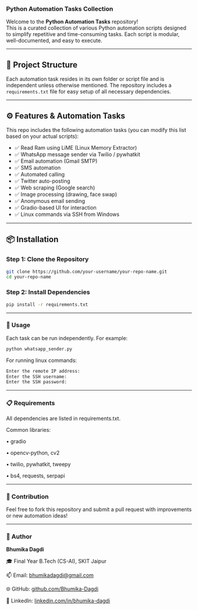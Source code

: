 ### **Python Automation Tasks Collection**

Welcome to the **Python Automation Tasks** repository!  
This is a curated collection of various Python automation scripts designed to simplify repetitive and time-consuming tasks. Each script is modular, well-documented, and easy to execute.

---

## 📂 Project Structure

Each automation task resides in its own folder or script file and is independent unless otherwise mentioned. The repository includes a `requirements.txt` file for easy setup of all necessary dependencies.

---

## ⚙️ Features & Automation Tasks

This repo includes the following automation tasks (you can modify this list based on your actual scripts):

- ✅ Read Ram using LiME (Linux Memory Extractor)
- ✅ WhatsApp message sender via Twilio / pywhatkit
- ✅ Email automation (Gmail SMTP)
- ✅ SMS automation
- ✅ Automated calling
- ✅ Twitter auto-posting
- ✅ Web scraping (Google search)
- ✅ Image processing (drawing, face swap)
- ✅ Anonymous email sending
- ✅ Gradio-based UI for interaction
- ✅ Linux commands via SSH from Windows

---

## 📦 Installation

### Step 1: Clone the Repository

```bash
git clone https://github.com/your-username/your-repo-name.git
cd your-repo-name
```

### Step 2: Install Dependencies
```bash
pip install -r requirements.txt
```

---

### 🧪 Usage

Each task can be run independently. For example:
```bash
python whatsapp_sender.py
```

For running linux commands:
```bash
Enter the remote IP address: 
Enter the SSH username: 
Enter the SSH password:
```

---

### 📋 Requirements

All dependencies are listed in requirements.txt.

Common libraries:

• gradio

• opencv-python, cv2

• twilio, pywhatkit, tweepy

• bs4, requests, serpapi


---

### 🙌 Contribution

Feel free to fork this repository and submit a pull request with improvements or new automation ideas!

---

### 👤 Author

**Bhumika Dagdi**

🎓 Final Year B.Tech (CS-AI), SKIT Jaipur

📫 Email: bhumikadagdi@gmail.com

🌐 GitHub: [github.com/Bhumika-Dagdi](https://github.com/Bhumika-Dagdi)

🔗 LinkedIn: [linkedin.com/in/bhumika-dagdi](https://linkedin.com/in/bhumika-dagdi)

